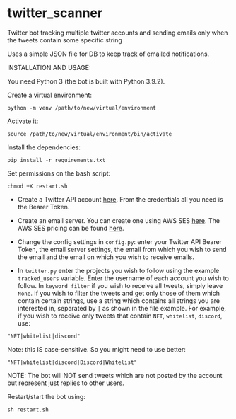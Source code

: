 # twitter_scanner
Twitter bot tracking multiple twitter accounts and sending emails only when the tweets contain some specific string


Uses a simple JSON file for DB to keep track of emailed notifications.


INSTALLATION AND USAGE:

You need Python 3 (the bot is built with Python 3.9.2).

Create a virtual environment: 

```
python -m venv /path/to/new/virtual/environment
```

Activate it:

```
source /path/to/new/virtual/environment/bin/activate
```

Install the dependencies:

```
pip install -r requirements.txt
```

Set permissions on the bash script:

```
chmod +X restart.sh
```

- Create a Twitter API account [here](https://developer.twitter.com/en/docs/twitter-api). From the credentials all you need is the Bearer Token.

- Create an email server. You can create one using AWS SES [here](https://aws.amazon.com/about-aws/whats-new/2011/12/13/amazon-simple-email-service-gets-simpler-with-smtp/).
The AWS SES pricing can be found [here](https://aws.amazon.com/ses/pricing/).

- Change the config settings in ```config.py```: enter your Twitter API Bearer Token, the email server settings, the email from which you wish to send the email and the email on which you wish to receive emails.

- In ```twitter.py``` enter the projects you wish to follow using the example ```tracked_users``` variable. Enter the username of each account you wish to follow. In ```keyword_filter``` if you wish to receive all tweets, simply leave ```None```.
If you wish to filter the tweets and get only those of them which contain certain strings, use a string which contains all strings you are interested in, separated by ```|``` as shown in the file example. For example,
if you wish to receive only tweets that contain ```NFT```, ```whitelist```, ```discord```, use:

```
"NFT|whitelist|discord"
```

Note: this IS case-sensitive. So you might need to use better:

```
"NFT|whitelist|discord|Discord|Whitelist"
```

NOTE: The bot will NOT send tweets which are not posted by the account but represent just replies to other users.


Restart/start the bot using:

```
sh restart.sh
```
